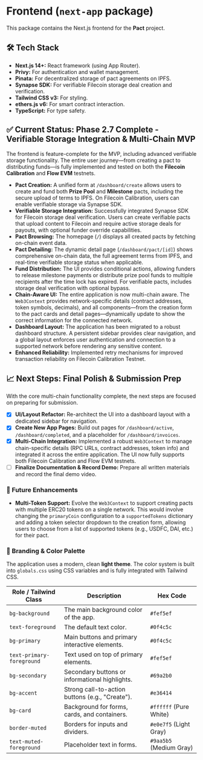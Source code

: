 # Frontend (`next-app` package)

This package contains the Next.js frontend for the **Pact** project.

## 🛠️ Tech Stack
- **Next.js 14+:** React framework (using App Router).
- **Privy:** For authentication and wallet management.
- **Pinata:** For decentralized storage of pact agreements on IPFS.
- **Synapse SDK:** For verifiable Filecoin storage deal creation and verification.
- **Tailwind CSS v3:** For styling.
- **ethers.js v6:** For smart contract interaction.
- **TypeScript:** For type safety.

## ✅ Current Status: Phase 2.7 Complete - Verifiable Storage Integration & Multi-Chain MVP

The frontend is feature-complete for the MVP, including advanced verifiable storage functionality. The entire user journey—from creating a pact to distributing funds—is fully implemented and tested on both the **Filecoin Calibration** and **Flow EVM** testnets.

- **Pact Creation:** A unified form at `/dashboard/create` allows users to create and fund both **Prize Pool** and **Milestone** pacts, including the secure upload of terms to IPFS. On Filecoin Calibration, users can enable verifiable storage via Synapse SDK.
- **Verifiable Storage Integration:** Successfully integrated Synapse SDK for Filecoin storage deal verification. Users can create verifiable pacts that upload content to Filecoin and require active storage deals for payouts, with optional funder override capabilities.
- **Pact Browsing:** The homepage (`/`) displays all created pacts by fetching on-chain event data.
- **Pact Detailing:** The dynamic detail page (`/dashboard/pact/[id]`) shows comprehensive on-chain data, the full agreement terms from IPFS, and real-time verifiable storage status when applicable.
- **Fund Distribution:** The UI provides conditional actions, allowing funders to release milestone payments or distribute prize pool funds to multiple recipients after the time lock has expired. For verifiable pacts, includes storage deal verification with optional bypass.
- **Chain-Aware UI:** The entire application is now multi-chain aware. The `Web3Context` provides network-specific details (contract addresses, token symbols, decimals), and all components—from the creation form to the pact cards and detail pages—dynamically update to show the correct information for the connected network.
- **Dashboard Layout:** The application has been migrated to a robust dashboard structure. A persistent sidebar provides clear navigation, and a global layout enforces user authentication and connection to a supported network before rendering any sensitive content.
- **Enhanced Reliability:** Implemented retry mechanisms for improved transaction reliability on Filecoin Calibration Testnet.

## 📈 Next Steps: Final Polish & Submission Prep

With the core multi-chain functionality complete, the next steps are focused on preparing for submission.

- [x] **UI/Layout Refactor:** Re-architect the UI into a dashboard layout with a dedicated sidebar for navigation.
- [x] **Create New App Pages:** Build out pages for `/dashboard/active`, `/dashboard/completed`, and a placeholder for `/dashboard/invoices`.
- [x] **Multi-Chain Integration:** Implemented a robust `Web3Context` to manage chain-specific details (RPC URLs, contract addresses, token info) and integrated it across the entire application. The UI now fully supports both Filecoin Calibration and Flow EVM testnets.
- [ ] **Finalize Documentation & Record Demo:** Prepare all written materials and record the final demo video.

### 🔮 Future Enhancements
-   **Multi-Token Support:** Evolve the `Web3Context` to support creating pacts with multiple ERC20 tokens on a single network. This would involve changing the `primaryCoin` configuration to a `supportedTokens` dictionary and adding a token selector dropdown to the creation form, allowing users to choose from a list of supported tokens (e.g., USDFC, DAI, etc.) for their pact.

### 🎨 Branding & Color Palette
The application uses a modern, clean **light theme**. The color system is built into `globals.css` using CSS variables and is fully integrated with Tailwind CSS.

| Role / Tailwind Class      | Description                                | Hex Code                                                  |
| -------------------------- | ------------------------------------------ | --------------------------------------------------------- |
| `bg-background`            | The main background color of the app.      | `#fef5ef` |
| `text-foreground`          | The default text color.                    | `#0f4c5c` |
| `bg-primary`               | Main buttons and primary interactive elements. | `#0f4c5c` |
| `text-primary-foreground`  | Text used on top of primary elements.      | `#fef5ef` |
| `bg-secondary`             | Secondary buttons or informational highlights. | `#69a2b0` |
| `bg-accent`                | Strong call-to-action buttons (e.g., "Create"). | `#e36414` |
| `bg-card`                  | Background for forms, cards, and containers. | `#ffffff` (Pure White) |
| `border-muted`             | Borders for inputs and dividers.           | `#e0e7f5` (Light Gray) |
| `text-muted-foreground`    | Placeholder text in forms.                 | `#9aa5b5` (Medium Gray) |
